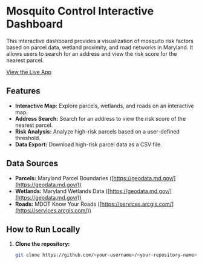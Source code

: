 # Mosquito Control Interactive Dashboard

This interactive dashboard provides a visualization of mosquito risk factors based on parcel data, wetland proximity, and road networks in Maryland.  It allows users to search for an address and view the risk score for the nearest parcel.

[View the Live App](https://stopskeeters.streamlit.app/)

## Features

* **Interactive Map:** Explore parcels, wetlands, and roads on an interactive map.
* **Address Search:** Search for an address to view the risk score of the nearest parcel.
* **Risk Analysis:** Analyze high-risk parcels based on a user-defined threshold.
* **Data Export:** Download high-risk parcel data as a CSV file.

## Data Sources

* **Parcels:** Maryland Parcel Boundaries ([https://geodata.md.gov/](https://geodata.md.gov/))
* **Wetlands:** Maryland Wetlands Data ([https://geodata.md.gov/](https://geodata.md.gov/))
* **Roads:** MDOT Know Your Roads ([https://services.arcgis.com/](https://services.arcgis.com/))

## How to Run Locally

1. **Clone the repository:**
   ```bash
   git clone https://github.com/<your-username>/<your-repository-name>.git
